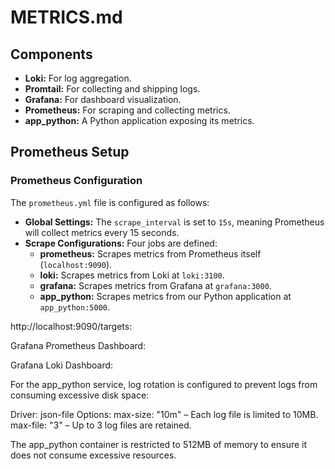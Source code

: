 # METRICS.md

## Components
- **Loki:** For log aggregation.
- **Promtail:** For collecting and shipping logs.
- **Grafana:** For dashboard visualization.
- **Prometheus:** For scraping and collecting metrics.
- **app_python:** A Python application exposing its metrics.

## Prometheus Setup

### Prometheus Configuration
The `prometheus.yml` file is configured as follows:
- **Global Settings:**
  The `scrape_interval` is set to `15s`, meaning Prometheus will collect metrics every 15 seconds.
- **Scrape Configurations:**
  Four jobs are defined:
  - **prometheus:** Scrapes metrics from Prometheus itself (`localhost:9090`).
  - **loki:** Scrapes metrics from Loki at `loki:3100`.
  - **grafana:** Scrapes metrics from Grafana at `grafana:3000`.
  - **app_python:** Scrapes metrics from our Python application at `app_python:5000`.

http://localhost:9090/targets:

Grafana Prometheus Dashboard:

Grafana Loki Dashboard:


For the app_python service, log rotation is configured to prevent logs from consuming excessive disk space:

Driver: json-file
Options:
max-size: "10m" – Each log file is limited to 10MB.
max-file: "3" – Up to 3 log files are retained.

The app_python container is restricted to 512MB of memory to ensure it does not consume excessive resources.
